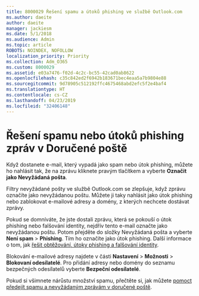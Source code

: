 ```yaml
---
title: 8000029 Řešení spamu a útoků phishing ve službě Outlook.com
ms.author: daeite
author: daeite
manager: jackiesm
ms.date: 5/1/2018
ms.audience: Admin
ms.topic: article
ROBOTS: NOINDEX, NOFOLLOW
localization_priority: Priority
ms.collection: Adm_O365
ms.custom: 8000029
ms.assetid: e03a7476-f02d-4c2c-bc55-42cad0ab8622
ms.openlocfilehash: c35c842ed2f6942b183671bec4eaa5a7b9804e88
ms.sourcegitcommit: 9d78905c512192ffc4675468abd2efc5f2e4baf4
ms.translationtype: HT
ms.contentlocale: cs-CZ
ms.lasthandoff: 04/23/2019
ms.locfileid: "32406148"
---
```

# <a name="deal-with-spam-or-phishing-scams-in-your-inbox"></a>Řešení spamu nebo útoků phishing zpráv v Doručené poště

Když dostanete e-mail, který vypadá jako spam nebo útok phishing, můžete ho nahlásit tak, že na zprávu kliknete pravým tlačítkem a vyberte **Označit jako Nevyžádaná pošta**. 
  
Filtry nevyžádané pošty ve službě Outlook.com se zlepšuje, když zprávu označíte jako nevyžádanou poštu. Můžete ji taky nahlásit jako útok phishing nebo zablokovat e-mailové adresy a domény, z kterých nechcete dostávat zprávy.
  
Pokud se domníváte, že jste dostali zprávu, která se pokouší o útok phishing nebo falšování identity, nejdřív tento e-mail označte jako nevyžádanou poštu. Potom přejděte do složky Nevyžádaná pošta a vyberte **Není spam** \> **Phishing**. Tím ho označíte jako útok phishing. Další informace o tom, jak [řešit obtěžování, útoky phishing a falšování identity](https://go.microsoft.com/fwlink/p/?linkid=873139).
  
Blokování e-mailové adresy najdete v části **Nastavení** \> **Možnosti** \> **Blokovaní odesílatelé**. Pro přidání adresy nebo domény do seznamu bezpečných odesílatelů vyberte **Bezpeční odesílatelé**. 
  
Pokud si všimnete nárůstu množství spamu, přečtěte si, jak můžete [pomoct předejít spamu a nevyžádaným zprávám v doručené poště](https://go.microsoft.com/fwlink/p/?linkid=873140).
  

